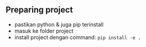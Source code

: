 ## Preparing project

* pastikan python & juga pip terinstall
* masuk ke folder project
* install project dengan command:
  `pip install -e .`